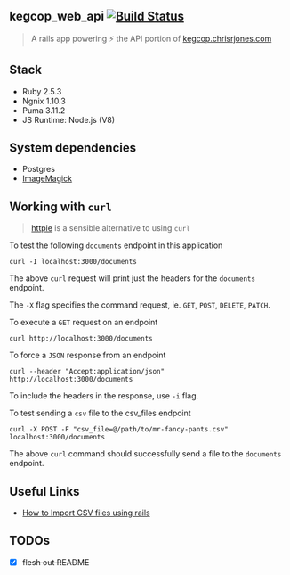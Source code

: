 ## kegcop_web_api [![Build Status](https://travis-ci.org/ipatch/kegcop-web.svg?branch=master)](https://travis-ci.org/ipatch/kegcop-web)

> A rails app powering ⚡️ the API portion of [kegcop.chrisrjones.com](http://kegcop.chrisrjones.com)

<a id="stack"></a>

## Stack

- Ruby 2.5.3
- Ngnix 1.10.3
- Puma 3.11.2
- JS Runtime: Node.js (V8)

<a id="system-deps"></a>

## System dependencies

- Postgres
- [ImageMagick](https://github.com/ImageMagick/ImageMagick)

<a id="working-with-curl"></a>

## Working with `curl`

> [httpie](https://github.com/jakubroztocil/httpie) is a sensible alternative to using `curl`

To test the following `documents` endpoint in this application

```shell
curl -I localhost:3000/documents
```

The above `curl` request will print just the headers for the `documents` endpoint.

The `-X` flag specifies the command request, ie. `GET`, `POST`, `DELETE`, `PATCH`.

To execute a `GET` request on an endpoint

```shell
curl http://localhost:3000/documents
```

To force a `JSON` response from an endpoint

```shell
curl --header "Accept:application/json" http://localhost:3000/documents
```

To include the headers in the response, use `-i` flag.

To test sending a `csv` file to the csv_files endpoint

```shell
curl -X POST -F "csv_file=@/path/to/mr-fancy-pants.csv" localhost:3000/documents
```

The above `curl` command should successfully send a file to the `documents` endpoint.

<a id="useful-links"></a>

## Useful Links

- [How to Import CSV files using rails](http://www.mattmorgante.com/technology/csv)

## TODOs

- [x] ~~flesh out README~~
